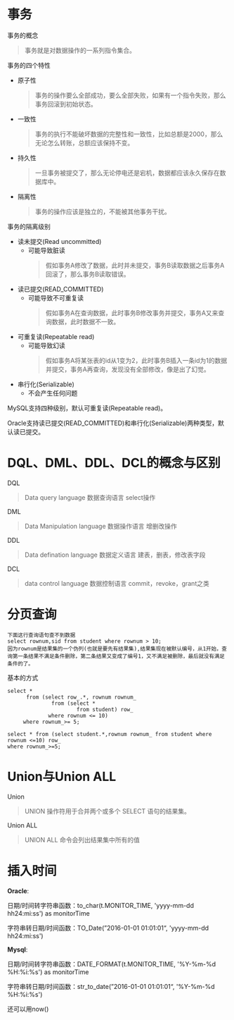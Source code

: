 
# 事务

事务的概念
> 事务就是对数据操作的一系列指令集合。

事务的四个特性
- 原子性
  > 事务的操作要么全部成功，要么全部失败，如果有一个指令失败，那么事务回滚到初始状态。
- 一致性
  > 事务的执行不能破坏数据的完整性和一致性，比如总额是2000，那么无论怎么转账，总额应该保持不变。
- 持久性
  > 一旦事务被提交了，那么无论停电还是宕机，数据都应该永久保存在数据库中。
- 隔离性
  > 事务的操作应该是独立的，不能被其他事务干扰。

事务的隔离级别
- 读未提交(Read uncommitted)
  - 可能导致脏读
    > 假如事务A修改了数据，此时并未提交，事务B读取数据之后事务A回滚了，那么事务B读取错误。
- 读已提交(READ_COMMITTED)
  - 可能导致不可重复读
    > 假如事务A在查询数据，此时事务B修改事务并提交，事务A又来查询数据，此时数据不一致。
- 可重复读(Repeatable read)
  - 可能导致幻读
    > 假如事务A将某张表的id从1变为2，此时事务B插入一条id为1的数据并提交，事务A再查询，发现没有全部修改，像是出了幻觉。
- 串行化(Serializable)
  - 不会产生任何问题

MySQL支持四种级别，默认可重复读(Repeatable read)。

Oracle支持读已提交(READ_COMMITTED)和串行化(Serializable)两种类型，默认读已提交。

# DQL、DML、DDL、DCL的概念与区别

DQL
> Data query language 数据查询语言 select操作

DML
> Data Manipulation language 数据操作语言 增删改操作

DDL
> Data defination language 数据定义语言 建表，删表，修改表字段

DCL
> data control language 数据控制语言 commit，revoke，grant之类

# 分页查询

```oracle
下面这行查询语句查不到数据
select rownum,sid from student where rownum > 10;
因为rownum是结果集的一个伪列(也就是要先有结果集),结果集现在被默认编号，从1开始，查询第一条结果不满足条件删除，第二条结果又变成了编号1，又不满足被删除，最后就没有满足条件的了。
```
基本的方式
```oracle
select *
      from (select row_.*, rownum rownum_
              from (select *
                      from student) row_
             where rownum <= 10)
     where rownum_>= 5;
```
```oracle
select * from (select student.*,rownum rownum_ from student where rownum <=10) row_
where rownum_>=5;
```

# Union与Union ALL

Union
> UNION 操作符用于合并两个或多个 SELECT 语句的结果集。

Union ALL
> UNION ALL 命令会列出结果集中所有的值

# 插入时间

**Oracle**:

日期/时间转字符串函数：to_char(t.MONITOR_TIME, 'yyyy-mm-dd hh24:mi:ss') as monitorTime

字符串转日期/时间函数：TO_Date(”2016-01-01 01:01:01“, 'yyyy-mm-dd hh24:mi:ss')

**Mysql**:

日期/时间转字符串函数：DATE_FORMAT(t.MONITOR_TIME, '%Y-%m-%d %H:%i:%s') as monitorTime

字符串转日期/时间函数：str_to_date(”2016-01-01 01:01:01“, '%Y-%m-%d %H:%i:%s')

还可以用now()

